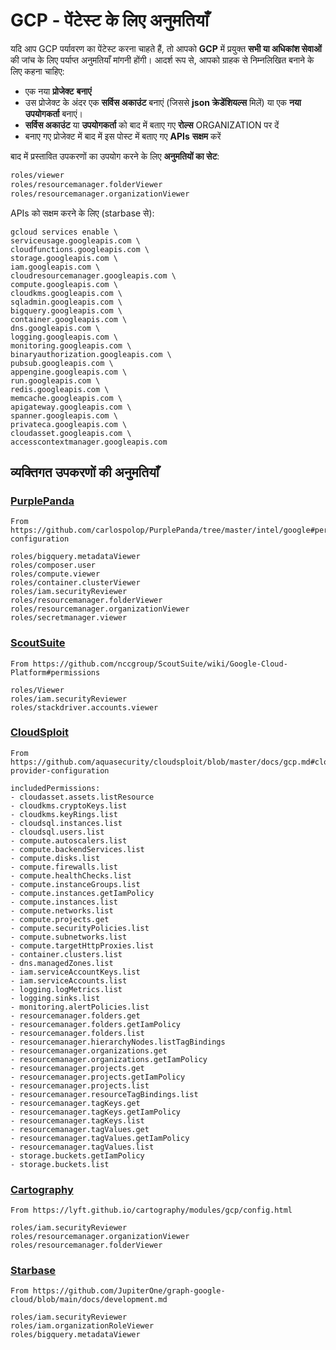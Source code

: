 # GCP - पेंटेस्ट के लिए अनुमतियाँ

यदि आप GCP पर्यावरण का पेंटेस्ट करना चाहते हैं, तो आपको **GCP** में प्रयुक्त **सभी या अधिकांश सेवाओं** की जांच के लिए पर्याप्त अनुमतियाँ मांगनी होंगी। आदर्श रूप से, आपको ग्राहक से निम्नलिखित बनाने के लिए कहना चाहिए:

* एक नया **प्रोजेक्ट** **बनाएं**
* उस प्रोजेक्ट के अंदर एक **सर्विस अकाउंट** बनाएं (जिससे **json क्रेडेंशियल्स** मिलें) या एक **नया उपयोगकर्ता** बनाएं।
* **सर्विस अकाउंट** या **उपयोगकर्ता** को बाद में बताए गए **रोल्स** ORGANIZATION पर दें
* बनाए गए प्रोजेक्ट में बाद में इस पोस्ट में बताए गए **APIs** **सक्षम** करें

बाद में प्रस्तावित उपकरणों का उपयोग करने के लिए **अनुमतियों का सेट**:
```bash
roles/viewer
roles/resourcemanager.folderViewer
roles/resourcemanager.organizationViewer
```
APIs को सक्षम करने के लिए (starbase से):
```
gcloud services enable \
serviceusage.googleapis.com \
cloudfunctions.googleapis.com \
storage.googleapis.com \
iam.googleapis.com \
cloudresourcemanager.googleapis.com \
compute.googleapis.com \
cloudkms.googleapis.com \
sqladmin.googleapis.com \
bigquery.googleapis.com \
container.googleapis.com \
dns.googleapis.com \
logging.googleapis.com \
monitoring.googleapis.com \
binaryauthorization.googleapis.com \
pubsub.googleapis.com \
appengine.googleapis.com \
run.googleapis.com \
redis.googleapis.com \
memcache.googleapis.com \
apigateway.googleapis.com \
spanner.googleapis.com \
privateca.googleapis.com \
cloudasset.googleapis.com \
accesscontextmanager.googleapis.com
```
## व्यक्तिगत उपकरणों की अनुमतियाँ

### [PurplePanda](https://github.com/carlospolop/PurplePanda/tree/master/intel/google)
```
From https://github.com/carlospolop/PurplePanda/tree/master/intel/google#permissions-configuration

roles/bigquery.metadataViewer
roles/composer.user
roles/compute.viewer
roles/container.clusterViewer
roles/iam.securityReviewer
roles/resourcemanager.folderViewer
roles/resourcemanager.organizationViewer
roles/secretmanager.viewer
```
### [ScoutSuite](https://github.com/nccgroup/ScoutSuite/wiki/Google-Cloud-Platform#permissions)
```
From https://github.com/nccgroup/ScoutSuite/wiki/Google-Cloud-Platform#permissions

roles/Viewer
roles/iam.securityReviewer
roles/stackdriver.accounts.viewer
```
### [CloudSploit](https://github.com/aquasecurity/cloudsploit/blob/master/docs/gcp.md#cloud-provider-configuration)
```
From https://github.com/aquasecurity/cloudsploit/blob/master/docs/gcp.md#cloud-provider-configuration

includedPermissions:
- cloudasset.assets.listResource
- cloudkms.cryptoKeys.list
- cloudkms.keyRings.list
- cloudsql.instances.list
- cloudsql.users.list
- compute.autoscalers.list
- compute.backendServices.list
- compute.disks.list
- compute.firewalls.list
- compute.healthChecks.list
- compute.instanceGroups.list
- compute.instances.getIamPolicy
- compute.instances.list
- compute.networks.list
- compute.projects.get
- compute.securityPolicies.list
- compute.subnetworks.list
- compute.targetHttpProxies.list
- container.clusters.list
- dns.managedZones.list
- iam.serviceAccountKeys.list
- iam.serviceAccounts.list
- logging.logMetrics.list
- logging.sinks.list
- monitoring.alertPolicies.list
- resourcemanager.folders.get
- resourcemanager.folders.getIamPolicy
- resourcemanager.folders.list
- resourcemanager.hierarchyNodes.listTagBindings
- resourcemanager.organizations.get
- resourcemanager.organizations.getIamPolicy
- resourcemanager.projects.get
- resourcemanager.projects.getIamPolicy
- resourcemanager.projects.list
- resourcemanager.resourceTagBindings.list
- resourcemanager.tagKeys.get
- resourcemanager.tagKeys.getIamPolicy
- resourcemanager.tagKeys.list
- resourcemanager.tagValues.get
- resourcemanager.tagValues.getIamPolicy
- resourcemanager.tagValues.list
- storage.buckets.getIamPolicy
- storage.buckets.list
```
### [Cartography](https://lyft.github.io/cartography/modules/gcp/config.html)
```
From https://lyft.github.io/cartography/modules/gcp/config.html

roles/iam.securityReviewer
roles/resourcemanager.organizationViewer
roles/resourcemanager.folderViewer
```
### [Starbase](https://github.com/JupiterOne/graph-google-cloud/blob/main/docs/development.md)
```
From https://github.com/JupiterOne/graph-google-cloud/blob/main/docs/development.md

roles/iam.securityReviewer
roles/iam.organizationRoleViewer
roles/bigquery.metadataViewer
```

